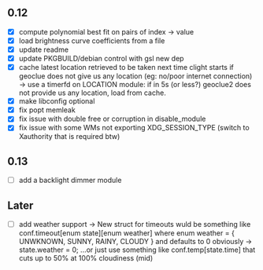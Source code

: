 ## 0.12
- [x] compute polynomial best fit on pairs of index -> value
- [x] load brightness curve coefficients from a file 
- [x] update readme
- [x] update PKGBUILD/debian control with gsl new dep
- [x] cache latest location retrieved to be taken next time clight starts if geoclue does not give us any location (eg: no/poor internet connection) -> use a timerfd on LOCATION module: if in 5s (or less?) geoclue2 does not provide us any location, load from cache.
- [x] make libconfig optional
- [x] fix popt memleak
- [x] fix issue with double free or corruption in disable_module
- [x] fix issue with some WMs not exporting XDG_SESSION_TYPE (switch to Xauthority that is required btw)

## 0.13
- [ ] add a backlight dimmer module

## Later
- [ ] add weather support -> New struct for timeouts wuld be something like conf.timeout[enum state][enum weather] where enum weather = { UNWKNOWN, SUNNY, RAINY, CLOUDY } and defaults to 0 obviously -> state.weather = 0; ...or just use something like conf.temp[state.time] that cuts up to 50% at 100% cloudiness (mid)
